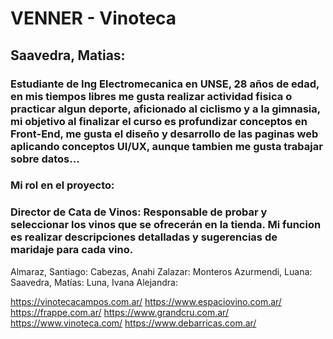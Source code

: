 # **VENNER - Vinoteca**
## Saavedra, Matias:
### Estudiante de Ing Electromecanica en UNSE, 28 años de edad, en mis tiempos libres me gusta realizar actividad fisica o practicar algun deporte, aficionado al ciclismo y a la gimnasia, mi objetivo al finalizar el curso es profundizar conceptos en Front-End, me gusta el diseño y desarrollo de las paginas web aplicando conceptos UI/UX, aunque tambien me gusta trabajar sobre datos...

### Mi rol en el proyecto:
### Director de Cata de Vinos: Responsable de probar y seleccionar los vinos que se ofrecerán en la tienda. Mi funcion es realizar descripciones detalladas y sugerencias de maridaje para cada vino.

Almaraz, Santiago:
Cabezas, Anahi Zalazar:
Monteros Azurmendi, Luana:
Saavedra, Matías:
Luna, Ivana Alejandra:



https://vinotecacampos.com.ar/
https://www.espaciovino.com.ar/
https://frappe.com.ar/
https://www.grandcru.com.ar/
https://www.vinoteca.com/
https://www.debarricas.com.ar/


